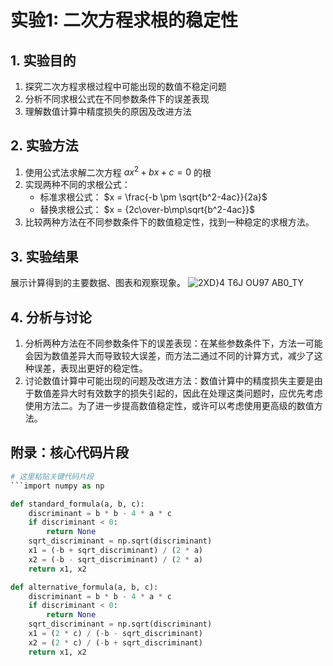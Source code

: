 # 实验1: 二次方程求根的稳定性

## 1. 实验目的
1. 探究二次方程求根过程中可能出现的数值不稳定问题
2. 分析不同求根公式在不同参数条件下的误差表现
3. 理解数值计算中精度损失的原因及改进方法

## 2. 实验方法
1. 使用公式法求解二次方程 $ax^2+bx+c=0$ 的根
2. 实现两种不同的求根公式：
   - 标准求根公式： $x = \frac{-b \pm \sqrt{b^2-4ac}}{2a}$
   - 替换求根公式： $x = {2c\over-b\mp\sqrt{b^2-4ac}}$
3. 比较两种方法在不同参数条件下的数值稳定性，找到一种稳定的求根方法。

## 3. 实验结果
展示计算得到的主要数据、图表和观察现象。
   ![2XD}4 T6J $OU97 A$B0_TY](https://github.com/user-attachments/assets/86e62d6b-7b3b-42ba-ba8d-a28508857e47)



## 4. 分析与讨论
1. 分析两种方法在不同参数条件下的误差表现：在某些参数条件下，方法一可能会因为数值差异大而导致较大误差，而方法二通过不同的计算方式，减少了这种误差，表现出更好的稳定性。
2. 讨论数值计算中可能出现的问题及改进方法：数值计算中的精度损失主要是由于数值差异大时有效数字的损失引起的，因此在处理这类问题时，应优先考虑使用方法二。为了进一步提高数值稳定性，或许可以考虑使用更高级的数值方法。


## 附录：核心代码片段
```python
# 这里粘贴关键代码片段
```import numpy as np

def standard_formula(a, b, c):
    discriminant = b * b - 4 * a * c
    if discriminant < 0:
        return None
    sqrt_discriminant = np.sqrt(discriminant)
    x1 = (-b + sqrt_discriminant) / (2 * a)
    x2 = (-b - sqrt_discriminant) / (2 * a)
    return x1, x2

def alternative_formula(a, b, c):
    discriminant = b * b - 4 * a * c
    if discriminant < 0:
        return None
    sqrt_discriminant = np.sqrt(discriminant)
    x1 = (2 * c) / (-b - sqrt_discriminant)
    x2 = (2 * c) / (-b + sqrt_discriminant)
    return x1, x2
